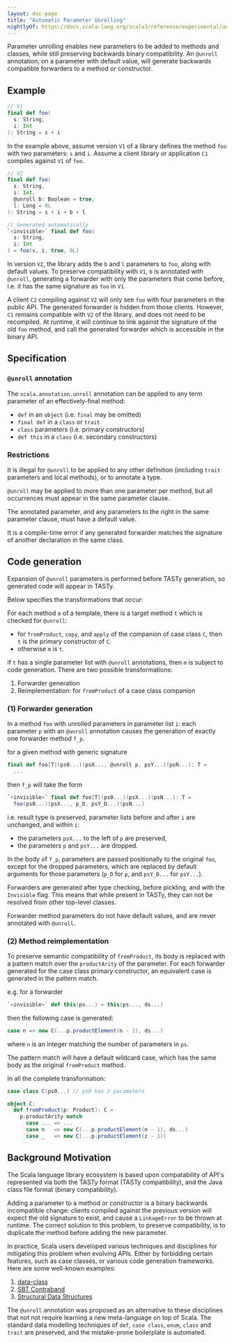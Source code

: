 ```yaml
---
layout: doc-page
title: "Automatic Parameter Unrolling"
nightlyOf: https://docs.scala-lang.org/scala3/reference/experimental/unrolled-defs.html
---
```


Parameter unrolling enables new parameters to be added to methods and classes,
while still preserving backwards binary compatibility. An `@unroll` annotation, on a parameter with default value, will generate backwards compatible forwarders to a method or constructor.

## Example
```scala
// V1
final def foo(
  s: String,
  i: Int
): String = s + i
```

In the example above, assume version `V1` of a library defines the method `foo` with two parameters: `s` and `i`.
Assume a client library or application `C1` compiles against `V1` of `foo`.

```scala
// V2
final def foo(
  s: String,
  i: Int,
  @unroll b: Boolean = true,
  l: Long = 0L
): String = s + i + b + l

// Generated automatically
`<invisible>` final def foo(
  s: String,
  i: Int
) = foo(s, i, true, 0L)
```

In version `V2`, the library adds the `b` and `l` parameters to `foo`, along with default values.
To preserve compatibility with `V1`, `b` is annotated with `@unroll`, generating a forwarder with only the parameters that come before, i.e. it has the same signature as `foo` in `V1`.

A client `C2` compiling against `V2` will only see `foo` with four parameters in the public API.
The generated forwarder is hidden from those clients.
However, `C1` remains compatible with `V2` of the library, and does not need to be recompiled.
At runtime, it will continue to link against the signature of the old `foo` method, and call the generated forwarder which is accessible in the binary API.

## Specification

### `@unroll` annotation

The `scala.annotation.unroll` annotation can be applied to any term parameter of an effectively-final method:
- `def` in an `object` (i.e. `final` may be omitted)
- `final def` in a `class` or `trait`
- `class` parameters (i.e. primary constructors)
- `def this` in a `class` (i.e. secondary constructors)

### Restrictions

It is illegal for `@unroll` to be applied to any other definition (including `trait` parameters and local methods), or to annotate a type.

`@unroll` may be applied to more than one parameter per method, but all occurrences must appear in the same parameter clause.

The annotated parameter, and any parameters to the right in the same parameter clause, must have a default value.

It is a compile-time error if any generated forwarder matches the signature of another declaration in the same class.

## Code generation

Expansion of `@unroll` parameters is performed before TASTy generation, so generated code will appear in TASTy.

Below specifies the transformations that occur:

For each method `m` of a template, there is a target method `t` which is checked for `@unroll`:
- for `fromProduct`, `copy`, and `apply` of the companion of case class `C`, then `t` is the primary constructor of `C`.
- otherwise `m` is `t`.

if `t` has a single parameter list with `@unroll` annotations, then `m` is subject to code generation. There are two
possible transformations:
1. Forwarder generation
2. Reimplementation: for `fromProduct` of a case class companion

### (1) Forwarder generation

In a method `foo` with unrolled parameters in parameter list `i`:
each parameter `p` with an `@unroll` annotation causes the generation of exactly one forwarder method `f_p`.

for a given method with generic signature

```scala
final def foo[T](ps0...)(psX..., @unroll p, psY...)(psN...): T =
  ...
```
then `f_p` will take the form

```scala
`<invisible>` final def foo[T](ps0...)(psX...)(psN...): T =
  foo(ps0...)(psX..., p_D, psY_D...)(psN...)
```

i.e. result type is preserved, parameter lists before and after `i` are unchanged, and within `i`:
- the parameters `psX...` to the left of `p` are preserved,
- the parameters `p` and `psY...` are dropped.

In the body of `f_p`, parameters are passed positionally to the original `foo`, except for the dropped parameters, which are replaced by default arguments for those parameters (`p_D` for `p`, and `psY_D...` for `psY...`).

Forwarders are generated after type checking, before pickling, and with the `Invisible` flag.
This means that while present in TASTy, they can not be resolved from other top-level classes.

Forwarder method parameters do not have default values, and are never annotated with `@unroll`.

### (2) Method reimplementation

To preserve semantic compatibility of `fromProduct`, its body is replaced with a pattern match over the `productArity` of the parameter.
For each forwarder generated for the case class primary constructor, an equivalent case is generated in the pattern match.

e.g. for a forwarder
```scala
`<invisible>` def this(ps...) = this(ps..., ds...)
```
then the following case is generated:
```scala
case n => new C(...p.productElement(n - 1), ds...)
```
where `n` is an integer matching the number of parameters in `ps`.

The pattern match will have a default wildcard case, which has the same body as the original `fromProduct` method.

In all the complete transformation:

```scala
case class C(ps0...) // ps0 has z parameters

object C:
  def fromProduct(p: Product): C =
    p.productArity match
      case ... => ...
      case n   => new C(...p.productElement(n - 1), ds...)
      case _   => new C(...p.productElement(z - 1))
```


## Background Motivation

The Scala language library ecosystem is based upon compatability of API's represented via both the TASTy format (TASTy compatibility), and the Java class file format (binary compatibility).

Adding a parameter to a method or constructor is a binary backwards incompatible change:
clients compiled against the previous version will expect the old signature to exist, and cause a `LinkageError` to be thrown at runtime.
The correct solution to this problem, to preserve compatibility, is to duplicate the method before adding the new parameter.

In practice, Scala users developed various techniques and disciplines for mitigating this problem when evolving APIs.
Either by forbidding certain features, such as case classes, or various code generation frameworks. Here are some well-known examples:

1. [data-class](https://index.scala-lang.org/alexarchambault/data-class)
2. [SBT Contraband](https://www.scala-sbt.org/contraband/)
3. [Structural Data Structures](https://github.com/scala/docs.scala-lang/pull/2662)

The `@unroll` annotation was proposed as an alternative to these disciplines that not not require learning a new meta-language on top of Scala. The standard data modelling techniques of `def`, `case class`, `enum`, `class` and `trait` are preserved, and the mistake-prone boilerplate is automated.
